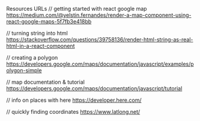 
Resources URLs 
// getting started with react google map
https://medium.com/@yelstin.fernandes/render-a-map-component-using-react-google-maps-5f7fb3e418bb

// turning string into html
https://stackoverflow.com/questions/39758136/render-html-string-as-real-html-in-a-react-component

// creating a polygon
https://developers.google.com/maps/documentation/javascript/examples/polygon-simple

// map documentation & tutorial
https://developers.google.com/maps/documentation/javascript/tutorial

// info on places with here
https://developer.here.com/

// quickly finding coordinates
https://www.latlong.net/